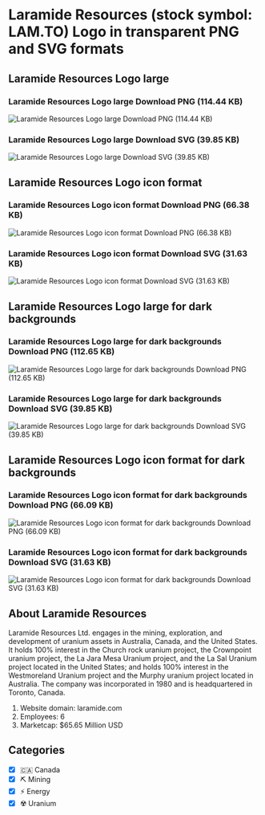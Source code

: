 # Laramide Resources (stock symbol: LAM.TO) Logo in transparent PNG and SVG formats

## Laramide Resources Logo large

### Laramide Resources Logo large Download PNG (114.44 KB)

![Laramide Resources Logo large Download PNG (114.44 KB)](/img/orig/LAM.TO_BIG-aa8abdcf.png)

### Laramide Resources Logo large Download SVG (39.85 KB)

![Laramide Resources Logo large Download SVG (39.85 KB)](/img/orig/LAM.TO_BIG-94823c86.svg)

## Laramide Resources Logo icon format

### Laramide Resources Logo icon format Download PNG (66.38 KB)

![Laramide Resources Logo icon format Download PNG (66.38 KB)](/img/orig/LAM.TO-296fddf9.png)

### Laramide Resources Logo icon format Download SVG (31.63 KB)

![Laramide Resources Logo icon format Download SVG (31.63 KB)](/img/orig/LAM.TO-0d3905d5.svg)

## Laramide Resources Logo large for dark backgrounds

### Laramide Resources Logo large for dark backgrounds Download PNG (112.65 KB)

![Laramide Resources Logo large for dark backgrounds Download PNG (112.65 KB)](/img/orig/LAM.TO_BIG.D-a5d1c336.png)

### Laramide Resources Logo large for dark backgrounds Download SVG (39.85 KB)

![Laramide Resources Logo large for dark backgrounds Download SVG (39.85 KB)](/img/orig/LAM.TO_BIG.D-8be27661.svg)

## Laramide Resources Logo icon format for dark backgrounds

### Laramide Resources Logo icon format for dark backgrounds Download PNG (66.09 KB)

![Laramide Resources Logo icon format for dark backgrounds Download PNG (66.09 KB)](/img/orig/LAM.TO.D-4e428de8.png)

### Laramide Resources Logo icon format for dark backgrounds Download SVG (31.63 KB)

![Laramide Resources Logo icon format for dark backgrounds Download SVG (31.63 KB)](/img/orig/LAM.TO.D-26c1b106.svg)

## About Laramide Resources

Laramide Resources Ltd. engages in the mining, exploration, and development of uranium assets in Australia, Canada, and the United States. It holds 100% interest in the Church rock uranium project, the Crownpoint uranium project, the La Jara Mesa Uranium project, and the La Sal Uranium project located in the United States; and holds 100% interest in the Westmoreland Uranium project and the Murphy uranium project located in Australia. The company was incorporated in 1980 and is headquartered in Toronto, Canada.

1. Website domain: laramide.com
2. Employees: 6
3. Marketcap: $65.65 Million USD


## Categories
- [x] 🇨🇦 Canada
- [x] ⛏️ Mining
- [x] ⚡ Energy
- [x] ☢️ Uranium
